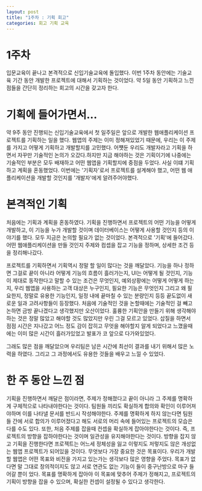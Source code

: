 ```yaml
---
layout: post
title: "1주차 : 기획 회고"
categories: 회고 기획 교육
---
```


# 1주차
입문교육이 끝나고 본격적으로 신입기술교육에 돌입했다. 이번 1주차 동안에는 기술교육 기간 동안 개발한 프로젝트에 대해서 기획하는 것이었다. 약 5일 동안 기획하고 느낀점들을 간단히 정리하는 회고의 시간을 갖고자 한다. 

# 기획에 들어가면서...
약 9주 동안 진행되는 신입기술교육에서 첫 일주일은 앞으로 개발한 웹애플리케이션 프로젝트를 기획하는 일을 했다. 웹앱의 주제는 이미 정해져있었기 때문에, 우리는 이 주제를 가지고 어떻게 기획하고 개발할지를 고민했다. 어쩃둔 우리도 개발자라고 기획을 하면서 자꾸만 기술적인 논의가 오갔다.하지만 지금 해야하는 것은 기획이기에 나중에는 기술적인 부분은 모두 배재하고 어떤 웹앱을 기획할지에 중점을 두었다. 사실 이떄 기획하고 계획을 혼동했었다. 이번에는 '기획자'로서 프로젝트를 설계해야 했고, 어떤 웹 애플리케이션을 개발할 것인지를 '개발자'에게 알려주어야했다.

# 본격적인 기획
처음에는 기획과 계획을 혼동하였다. 기획을  진행하면서 프로젝트의 어떤 기능을 어떻게 개발하고, 이 기능을 누가 개발할 것이며 데이터베이스는 어떻게 사용할 것인지 등의 이야기를 했다. 모두 지금은 논의할 필요가 없는 것이었다. 본격적으로 '기획'에 들어갔다. 어떤 웹애플리케이션을 만들 것인지 주제와 컴셉을 잡고 기능을 정하며, 상세한 조건 등을 정리해나갔다.

프로젝트를 기획하면서 기획역시 정말 할 일이 많다는 것을 깨달았다. 기능을 하나 정하면 그걸로 끝이 아니라 어떻게 기능의 흐름이 흘러가는지, UI는 어떻게 될 것인지, 기능이 제대로 동작한다고 말할 수 있는 조건은 무엇인지, 예외상황에는 어떻게 어떻게 하는지, 우리 웹앱을 사용하는 고객 대상은 누구인지, 필요한 기능은 무엇인지 그리고 왜 필요한지, 정말로 유용한 기능인지, 일정 내에 끝마칠 수 있는 분량인지 등등 끝도없이 새로운 일과 고려사항들이 등장했다. 처음에 기술적인 것을 논할때에는 기술적인 걸 빼고 논하면 금방 끝나겠다고 생각했지만 오산이었다. 훌륭한 기획안을 만들기 위해 생각해야하는 것은 정말 많았고 해야할 것도 많았지만 우린 그걸 모르고 있었다. 삽질을 하면서 점점 시간은 지나갔고 어느 정도 감이 잡히고 무엇을 해야할지 알게 되었다고 느꼈을때에는 이미 많은 시간이 흘러가있었고 발표가 코 앞으로 다가와있었다.

그래도 많은 점을 깨달았으며 우리팀은 남은 시간에 최선이 결과를 내기 위해서 많은 노력을 하였다. 그리고 그 과정에서도 유용한 것들을 배우고 느낄 수 있었다.

# 한 주 동안 느낀 점
기획을 진행하면서 깨달은 점이라면, 주제가 정해졌다고 끝이 아니라 그 주제를 명확하게 구체적으로 나타내야한다는 것이다. 팀원들 끼리도 확실하게 합의와 확인이 이루어져야하며 이를 나타낼 문서를 반드시 작성해야한다. 주제를 명확하게 하지 않는다면 팀원들 간에 서로 합의가 이루어졌다고 해도 서로의 머리 속에 들어있는 프로젝트의 모습은 다를 수도 있다. 또한, 처음 주제를 잡을때 컨셉을 확실하게 잡아야한다는 것이다. 즉, 프로젝트의 방향을 잡하야한다는 것이며 일관성을 유지해야한다는 것이다. 방향을 잡지 않고 기획을 진행한다면 프로젝트는 어느세 정체성을 잃고 이렇지도 저렇지도 않은 개성없는 웹앱 프로젝트가 되어있을 것이다. 무엇보다 가장 중요한 것은 목표이다. 우리가 개발할 웹앱은 어떤 목표와 비전을 가지고 있는가는 생각보다 많은 영향을 주었다. 목표가 없다면 말 그대로 창의적이지도 않고 서로 연관도 없는 기능이 들이 중구난방으로 마구 들어갈 뿐이 었다. 목표를 명확하게 잡아야 이 목표에 맞추어 주제가 정해지고, 프로젝트의 기획이 방향을 잡을 수 있으며, 확실한 컨셉이 설정될 수 있다고 생각한다.

